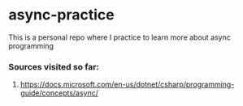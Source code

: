 # async-practice
This is a personal repo where I practice to learn more about async programming

### Sources visited so far:
1. https://docs.microsoft.com/en-us/dotnet/csharp/programming-guide/concepts/async/ 
